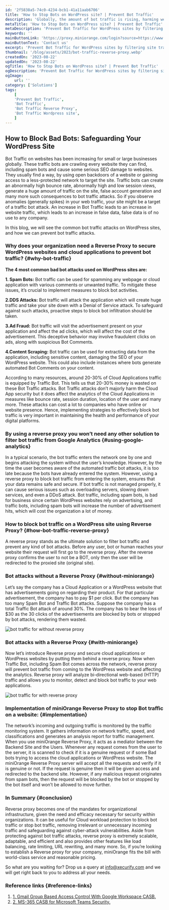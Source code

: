 ```yaml
---
id: '2f5838a5-74c0-4234-bcb1-41a11aab6706'
title: 'How to Stop Bots on WordPress site? | Prevent Bot Traffic'
description: 'Globally, the amount of bot traffic is rising, harming websites with odd patterns and fake accounts. The integrity of the data must be preserved by identifying and preventing these attacks.'
metaTitle: 'How to Stop Bots on WordPress site? | Prevent Bot Traffic'
metaDescription: 'Prevent Bot Traffic for WordPress sites by filtering site traffic. Stop web bot traffic, prevent automated traffic bot attacks and secure your cloud applications.'
keywords: ''
mainButtonLink: 'https://proxy.miniorange.com/login?source=https://www.miniorange.com/blog/secure-cloud-applications-from-bot-traffic/'
mainButtonText: 'Contact us'
excerpt: 'Prevent Bot Traffic for WordPress sites by filtering site traffic. Stop web bot traffic, prevent automated traffic bot attacks and secure your cloud applications.'
thumbnail: '/blog/assets/2023/bot-traffic-reverse-proxy.webp'
createdOn: '2023-08-22'
updatedOn: '2023-08-22'
ogTitle: 'How to Stop Bots on WordPress site? | Prevent Bot Traffic'
ogDescription: 'Prevent Bot Traffic for WordPress sites by filtering site traffic. Stop web bot traffic, prevent automated traffic bot attacks and secure your cloud applications.'
ogImage:
    url: ''
category: ['Solutions']
tags:
    [
	'Prevent Bot Traffic',
    'Bot Traffic',
    'Bot Traffic Reverse Proxy',
    'Bot Traffic Wordpress site',
    ]
---
```



## How to Block Bad Bots: Safeguarding Your WordPress Site

Bot Traffic on websites has been increasing for small or large businesses globally. These traffic bots are crawling every website they can find, including spam bots and cause some serious SEO damage to websites. They usually find a way, by using open backdoors of a website or gaining access to a less-protected network to target the site. Traffic bots can create an abnormally high bounce rate, abnormally high and low session views, generate a huge amount of traffic on the site, false account generation and many more such consequences to bot traffic attacks. So if you observe anomalies (generally spikes) in your web traffic, your site might be a target of a traffic bot attack. An increase in Bot Traffic leads to an increase in website traffic, which leads to an increase in false data, false data is of no use to any company.

In this blog, we will see the common bot traffic attacks on WordPress sites, and how we can prevent bot traffic attacks.

### Why does your organization need a Reverse Proxy to secure WordPress websites and cloud applications to prevent bot traffic? {#why-bot-traffic}

**The 4 most common bad bot attacks used on WordPress sites are:**

**1. Spam Bots:** Bot traffic can be used for spamming any webpage or cloud application with various comments or unwanted traffic. To mitigate these issues, it’s crucial to implement measures to block bot activities.

**2.DDS Attacks:** Bot traffic will attack the application which will create huge traffic and take your site down with a Denial of Service attack. To safeguard against such attacks, proactive steps to block bot infiltration should be taken.

**3.Ad Fraud:** Bot traffic will visit the advertisement present on your application and affect the ad clicks, which will affect the cost of the advertisement. This deceptive behavior may involve fraudulent clicks on ads, along with suspicious Bot Comments.

**4.Content Scraping:** Bot traffic can be used for extracting data from the application, including sensitive content, damaging the SEO of your WordPress website. This could also include instances where bots generate automated Bot Comments on your content.

According to many resources, around 20-30% of Cloud Applications traffic is equipped by Traffic Bot. This tells us that 20-30% money is wasted on these Bot Traffic attacks. Bot Traffic attacks don’t majorly harm the Cloud App security but it does affect the analytics of the Cloud Applications in measures like bounce rate, session duration, location of the user and many more. These attacks can cost a lot to companies who have online or website presence. Hence, implementing strategies to effectively block bot traffic is very important in maintaining the health and performance of your digital platforms.

### By using a reverse proxy you won’t need any other solution to filter bot traffic from Google Analytics {#using-google-analytics}

In a typical scenario, the bot traffic enters the network one by one and begins attacking the system without the user’s knowledge. However, by the time the user becomes aware of the automated traffic bot attacks, it is too late because the bots have already entered the system. However, using a reverse proxy to block bot traffic from entering the system, ensures that your data remains safe and secure. If bot traffic is not managed properly, it can cause serious issues such as overloading servers, slowing down services, and even a DDoS attack. Bot traffic, including spam bots, is bad for business since certain WordPress websites rely on advertising, and traffic bots, including spam bots will increase the number of advertisement hits, which will cost the organization a lot of money.


### How to block bot traffic on a WordPress site using Reverse Proxy? {#how-bot-traffic-reverse-proxy}

A reverse proxy stands as the ultimate solution to filter bot traffic and prevent any kind of bot attacks. Before any user, bot or human reaches your website their request will first go to the reverse proxy. After the reverse proxy confirms the user to not be a BOT, only then the user will be redirected to the proxied site (original site).


### Bot attacks without a Reverse Proxy {#without-miniorange}
Let’s say the company has a Cloud Application or a WordPress website that has advertisements going on regarding their product. For that particular advertisement, the company has to pay $1 per click. But the company has too many Spam Bot and Traffic Bot attacks. Suppose the company has a total Traffic Bot attack of around 30%. The company has to bear the loss of $30 as the 30 clicks of the advertisements are blocked by bots or stopped by bot attacks, rendering them wasted.

![bot traffic for without reverse proxy](/blog/assets/2023/bot-traffic-without-miniorange.webp)

### Bot attacks with a Reverse Proxy {#with-miniorange}
Now let’s introduce Reverse proxy and secure cloud applications or WordPress websites by putting them behind a reverse proxy. Now when Traffic Bot, including Spam Bot comes across the network, reverse proxy will prevent bot traffic from coming to the WordPress website and affecting the analytics. Reverse proxy will analyze bi-directional web-based (HTTP) traffic and allows you to monitor, detect and block bot traffic to your web applications.

![bot traffic for with reverse proxy](/blog/assets/2023/bot-traffic-with-miniorange.webp)

### Implementation of miniOrange Reverse Proxy to stop Bot traffic on a website: {#implementation}

The network’s incoming and outgoing traffic is monitored by the traffic monitoring system. It gathers information on network traffic, speed, and classifications and generates an analysis report for traffic management. When you use miniOrange Reverse Proxy, it acts as a mediator between the Backend Site and the Users. Whenever any request comes from the user to the server, it is scanned to check if it is a genuine request or if some Bad bots trying to access the cloud applications or WordPress website. The miniOrange Reverse Proxy server will accept all the requests and verify if it is genuine or not. If the request is genuine then it will be given access and redirected to the backend site. However, if any malicious request originates from spam bots, then the request will be blocked by the bot or stopped by the bot itself and won’t be allowed to move further.

### In Summary {#conclusion}

Reverse proxy becomes one of the mandates for organizational infrastructure, given the need and efficacy necessary for security within organizations. It can be useful for Cloud workload protection to block bot traffic or stop bot traffic, removing irrelevant or unnecessary incoming traffic and safeguarding against cyber-attack vulnerabilities. Aside from protecting against bot traffic attacks, reverse proxy is extremely scalable, adaptable, and efficient and also provides other features like load balancing, rate limiting, URL rewriting, and many more. So, if you’re looking to establish a Reverse proxy for your company, miniOrange fits the bill with world-class service and reasonable pricing.

So what are you waiting for? Drop us a query at [info@xecurify.com](mailto:info@xecurify.com) and we will get right back to you to address all your needs.

### Reference links  {#reference-links}

1. [1. Gmail Group Based Access Control With Google Workspace CASB.](https://www.miniorange.com/blog/gmail-group-based-access-control-with-google-workspace-casb/)
2. [2. MS-365 CASB for Microsoft Teams Security.](https://www.miniorange.com/blog/ms-365-casb-for-microsoft-teams-security/)



